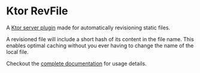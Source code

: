 # Ktor RevFile

A [Ktor server plugin](https://ktor.io/docs/server-plugins.html) made for automatically revisioning static files.

A revisioned file will include a short hash of its content in the file name.
This enables optimal caching without you ever having to change the name of the local file.

Checkout the [complete documentation](https://janmalch.github.io/ktor-revfile) for usage details.
